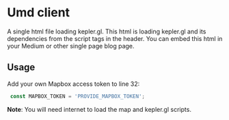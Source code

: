 # Umd client

A single html file loading kepler.gl. This html is loading kepler.gl and its dependencies from the script tags in the header. You can embed this html in your Medium or other single page blog page.

## Usage

Add your own Mapbox access token to line 32:

```javascript
 const MAPBOX_TOKEN = 'PROVIDE_MAPBOX_TOKEN';
```

**Note**: You will need internet to load the map and kepler.gl scripts.

